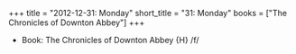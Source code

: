+++
title = "2012-12-31: Monday"
short_title = "31: Monday"
books = ["The Chronicles of Downton Abbey"]
+++


* Book: The Chronicles of Downton Abbey {H} /f/
